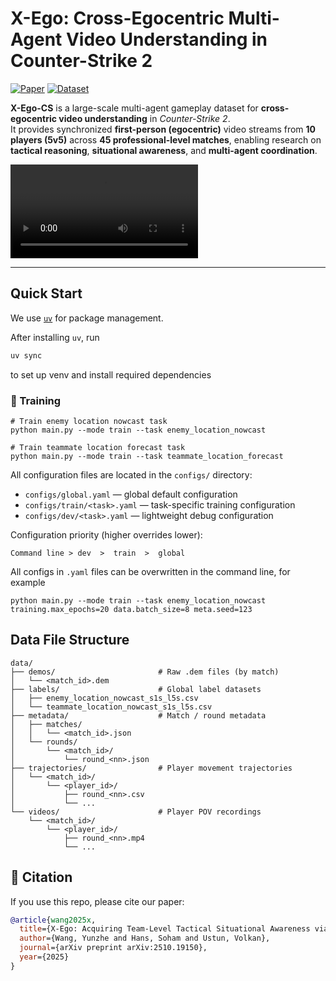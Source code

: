 # X-Ego: Cross-Egocentric Multi-Agent Video Understanding in Counter-Strike 2

[![Paper](https://img.shields.io/badge/arXiv-2510.19150-b31b1b.svg)](https://arxiv.org/abs/2510.19150)
[![Dataset](https://img.shields.io/badge/Dataset-HuggingFace-blue.svg)](https://huggingface.co/datasets/wangyz1999/X-EGO-CS)

**X-Ego-CS** is a large-scale multi-agent gameplay dataset for **cross-egocentric video understanding** in *Counter-Strike 2*.  
It provides synchronized **first-person (egocentric)** video streams from **10 players (5v5)** across **45 professional-level matches**, enabling research on **tactical reasoning**, **situational awareness**, and **multi-agent coordination**.

<video controls>
  <source src="https://huggingface.co/datasets/wangyz1999/X-EGO-CS/resolve/main/multi-ego-sync-demo-pistol.mp4" type="video/mp4">
</video>

---

## Quick Start

We use [`uv`](https://docs.astral.sh/uv) for package management.

After installing `uv`, run
```bash
uv sync
```
to set up venv and install required dependencies

### 🚀 Training

```
# Train enemy location nowcast task
python main.py --mode train --task enemy_location_nowcast

# Train teammate location forecast task
python main.py --mode train --task teammate_location_forecast
```

All configuration files are located in the `configs/` directory:
- `configs/global.yaml` — global default configuration
- `configs/train/<task>.yaml` — task-specific training configuration
- `configs/dev/<task>.yaml` — lightweight debug configuration

Configuration priority (higher overrides lower):
```
Command line > dev  >  train  >  global
```

All configs in `.yaml` files can be overwritten in the command line, for example

```
python main.py --mode train --task enemy_location_nowcast training.max_epochs=20 data.batch_size=8 meta.seed=123
```

## Data File Structure
```
data/
├── demos/                       # Raw .dem files (by match)
│   └── <match_id>.dem
├── labels/                      # Global label datasets
│   ├── enemy_location_nowcast_s1s_l5s.csv
│   └── teammate_location_nowcast_s1s_l5s.csv
├── metadata/                    # Match / round metadata
│   ├── matches/
│   │   └── <match_id>.json
│   └── rounds/
│       └── <match_id>/
│           └── round_<nn>.json
├── trajectories/                # Player movement trajectories
│   └── <match_id>/
│       └── <player_id>/
│           ├── round_<nn>.csv
│           └── ...
└── videos/                      # Player POV recordings
    └── <match_id>/
        └── <player_id>/
            ├── round_<nn>.mp4
            └── ...
```


## 🧩 Citation
If you use this repo, please cite our paper:
```bibtex
@article{wang2025x,
  title={X-Ego: Acquiring Team-Level Tactical Situational Awareness via Cross-Egocentric Contrastive Video Representation Learning},
  author={Wang, Yunzhe and Hans, Soham and Ustun, Volkan},
  journal={arXiv preprint arXiv:2510.19150},
  year={2025}
}
```
